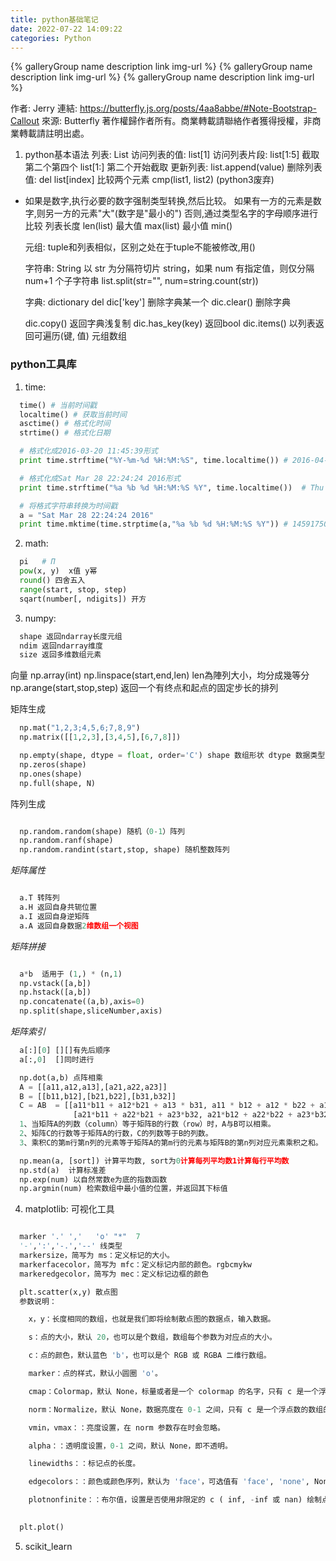 ```yaml
---
title: python基础笔记
date: 2022-07-22 14:09:22
categories: Python
---
```


<div class="gallery-group-main">
{% galleryGroup name description link img-url %}
{% galleryGroup name description link img-url %}
{% galleryGroup name description link img-url %}
</div>

作者: Jerry
連結: <https://butterfly.js.org/posts/4aa8abbe/#Note-Bootstrap-Callout>
來源: Butterfly
著作權歸作者所有。商業轉載請聯絡作者獲得授權，非商業轉載請註明出處。

1. python基本语法
  列表: List
  访问列表的值: list[1]
  访问列表片段: list[1:5] 截取第二个第四个  list[1:] 第二个开始截取
  更新列表: list.append(value)
  删除列表值: del list[index]
  比较两个元素  cmp(list1, list2) (python3废弃)

- 如果是数字,执行必要的数字强制类型转换,然后比较。
    如果有一方的元素是数字,则另一方的元素"大"(数字是"最小的")
    否则,通过类型名字的字母顺序进行比较
  列表长度 len(list)
  最大值 max(list) 最小值 min()

  元组: tuple和列表相似，区别之处在于tuple不能被修改,用()

  字符串: String
  以 str 为分隔符切片 string，如果 num 有指定值，则仅分隔 num+1 个子字符串 list.split(str="", num=string.count(str))

  字典: dictionary
  del dic['key'] 删除字典某一个
  dic.clear() 删除字典

  dic.copy()  返回字典浅复制
  dic.has_key(key) 返回bool
  dic.items() 以列表返回可遍历(键, 值) 元组数组

### python工具库

1. time:

  ```python
    time() # 当前时间戳
    localtime() # 获取当前时间
    asctime() # 格式化时间
    strtime() # 格式化日期

    # 格式化成2016-03-20 11:45:39形式
    print time.strftime("%Y-%m-%d %H:%M:%S", time.localtime()) # 2016-04-07 10:25:09
 
    # 格式化成Sat Mar 28 22:24:24 2016形式
    print time.strftime("%a %b %d %H:%M:%S %Y", time.localtime())  # Thu Apr 07 10:25:09 2016
  
    # 将格式字符串转换为时间戳
    a = "Sat Mar 28 22:24:24 2016"
    print time.mktime(time.strptime(a,"%a %b %d %H:%M:%S %Y")) # 1459175064.0

  ```

2. math:

  ```python
    pi   # Π
    pow(x, y)  x值 y幂
    round() 四舍五入
    range(start, stop, step)
    sqart(number[, ndigits]) 开方
  ```

3. numpy:

  ```python
    shape 返回ndarray长度元组
    ndim 返回ndarray维度
    size 返回多维数组元素

  ```

  向量
  np.array(int)
  np.linspace(start,end,len) len為陣列大小，均分成幾等分
  np.arange(start,stop,step) 返回一个有终点和起点的固定步长的排列

  矩阵生成

  ```python
    np.mat("1,2,3;4,5,6;7,8,9")
    np.matrix([[1,2,3],[3,4,5],[6,7,8]])

    np.empty(shape, dtype = float, order='C') shape 数组形状 dtype 数据类型，可选 產生一個無初始值的陣列
    np.zeros(shape) 
    np.ones(shape)
    np.full(shape, N)
  ```

  阵列生成

  ```python

    np.random.random(shape) 随机（0-1）阵列
    np.random.ranf(shape)
    np.random.randint(start,stop, shape) 随机整数阵列
  ```

  *矩阵属性*

  ```python

    a.T 转阵列
    a.H 返回自身共轭位置
    a.I 返回自身逆矩阵
    a.A 返回自身数据2维数组一个视图
  ```

  *矩阵拼接*

  ```python

    a*b  适用于 (1,) * (n,1)
    np.vstack([a,b])
    np.hstack([a,b])
    np.concatenate((a,b),axis=0)
    np.split(shape,sliceNumber,axis)
  ```
  
  *矩阵索引*

  ```python
    a[:][0] [][]有先后顺序
    a[:,0]  []同时进行

    np.dot(a,b) 点阵相乘
    A = [[a11,a12,a13],[a21,a22,a23]]
    B = [[b11,b12],[b21,b22],[b31,b32]]
    C = AB  = [[a11*b11 + a12*b21 + a13 * b31, a11 * b12 + a12 * b22 + a13*b32],
                [a21*b11 + a22*b21 + a23*b32, a21*b12 + a22*b22 + a23*b32]]
    1、当矩阵A的列数（column）等于矩阵B的行数（row）时，A与B可以相乘。
    2、矩阵C的行数等于矩阵A的行数，C的列数等于B的列数。
    3、乘积C的第m行第n列的元素等于矩阵A的第m行的元素与矩阵B的第n列对应元素乘积之和。

    np.mean(a, [sort]) 计算平均数, sort为0计算每列平均数1计算每行平均数  
    np.std(a)  计算标准差
    np.exp(num) 以自然常数e为底的指数函数
    np.argmin(num) 检索数组中最小值的位置，并返回其下标值
  ```

4. matplotlib: 可视化工具

  ```python

    marker '.' ','   'o' "*"  7
    '-',':','-.','--' 线类型
    markersize，简写为 ms：定义标记的大小。
    markerfacecolor，简写为 mfc：定义标记内部的颜色。rgbcmykw
    markeredgecolor，简写为 mec：定义标记边框的颜色

    plt.scatter(x,y) 散点图
    参数说明：

      x，y：长度相同的数组，也就是我们即将绘制散点图的数据点，输入数据。

      s：点的大小，默认 20，也可以是个数组，数组每个参数为对应点的大小。

      c：点的颜色，默认蓝色 'b'，也可以是个 RGB 或 RGBA 二维行数组。

      marker：点的样式，默认小圆圈 'o'。

      cmap：Colormap，默认 None，标量或者是一个 colormap 的名字，只有 c 是一个浮点数数组的时才使用。如果没有申明就是 image.cmap。

      norm：Normalize，默认 None，数据亮度在 0-1 之间，只有 c 是一个浮点数的数组的时才使用。

      vmin，vmax：：亮度设置，在 norm 参数存在时会忽略。

      alpha：：透明度设置，0-1 之间，默认 None，即不透明。

      linewidths：：标记点的长度。

      edgecolors：：颜色或颜色序列，默认为 'face'，可选值有 'face', 'none', None。

      plotnonfinite：：布尔值，设置是否使用非限定的 c ( inf, -inf 或 nan) 绘制点。

      
    plt.plot()

  ```

5. scikit_learn
  